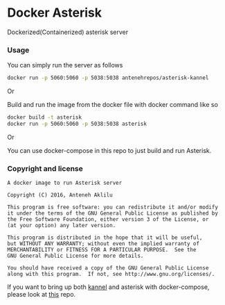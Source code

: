 # Docker Asterisk
Dockerized(Containerized) asterisk server

### Usage
You can simply run the server as follows

```bash
docker run -p 5060:5060 -p 5038:5038 antenehrepos/asterisk-kannel
```

Or 

Build and run the image from the docker file with docker command like so
```bash
docker build -t asterisk
docker run -p 5060:5060 -p 5038:5038 asterisk
```

Or

You can use docker-compose in this repo to just build and run Asterisk.

### Copyright and license
    A docker image to run Asterisk server

    Copyright (C) 2016, Anteneh Aklilu

    This program is free software: you can redistribute it and/or modify
    it under the terms of the GNU General Public License as published by
    the Free Software Foundation, either version 3 of the License, or
    (at your option) any later version.

    This program is distributed in the hope that it will be useful,
    but WITHOUT ANY WARRANTY; without even the implied warranty of
    MERCHANTABILITY or FITNESS FOR A PARTICULAR PURPOSE.  See the
    GNU General Public License for more details.

    You should have received a copy of the GNU General Public License
    along with this program.  If not, see http://www.gnu.org/licenses/.

If you want to bring up both [kannel](https://github.com/antenehrepos/docker-kannel) and asterisk with docker-compose, please look at [this](https://github.com/antenehrepos/docker-telephony) repo.
